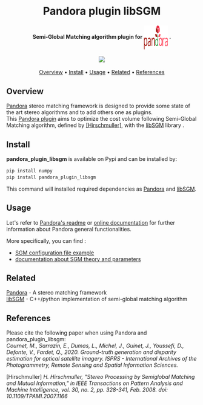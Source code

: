 <h1 align="center"> Pandora plugin libSGM </h1>

<h4 align="center">Semi-Global Matching algorithm plugin for <a href="https://github.com/CNES/Pandora"><img align="center" src="https://raw.githubusercontent.com/CNES/Pandora/master/doc/sources/Images/logo/logo_typo.svg?inline=false" width="64" height="64"/></a>  .</h4>

<p align="center">
  <a href="https://opensource.org/licenses/Apache-2.0/"><img src="https://img.shields.io/badge/License-Apache%202.0-blue.svg"></a>
</p>

<p align="center">
  <a href="#overview">Overview</a> •
  <a href="#install">Install</a> •
    <a href="#usage">Usage</a> •
  <a href="#related">Related</a> •
  <a href="#references">References</a>
</p>

## Overview

[Pandora](https://github.com/CNES/Pandora) stereo matching framework is designed to provide some state of the art stereo algorithms and to add others one as plugins.  
This [Pandora plugin](https://pandora.readthedocs.io/userguide/plugin.html) aims to optimize the cost volume following Semi-Global Matching algorithm, defined by [[Hirschmuller]](#Hirschmuller), with the [libSGM](https://github.com/CNES/Pandora_libSGM)  library .

## Install

**pandora_plugin_libsgm** is available on Pypi and can be installed by:

```bash
pip install numpy
pip install pandora_plugin_libsgm
```

This command will installed required dependencies as [Pandora](https://github.com/CNES/Pandora) and [libSGM](https://github.com/CNES/Pandora_libSGM).

## Usage

Let's refer to [Pandora's readme](https://github.com/CNES/Pandora/blob/master/README.md) or [online documentation](https://pandora.readthedocs.io/?badge=latest) for further information about Pandora general functionalities. 

More specifically, you can find :
- [SGM configuration file example](https://raw.githubusercontent.com/CNES/Pandora/master/data_samples/json_conf_files/a_semi_global_matching.json)
- [documentation about SGM theory and parameters](https://pandora.readthedocs.io/userguide/plugins/plugin_libsgm.html)


## Related

[Pandora](https://github.com/CNES/Pandora) - A stereo matching framework  
[libSGM](https://github.com/CNES/Pandora_libSGM) - C++/python implementation of semi-global matching algorithm  

## References

Please cite the following paper when using Pandora and pandora_plugin_libsgm:   
*Cournet, M., Sarrazin, E., Dumas, L., Michel, J., Guinet, J., Youssefi, D., Defonte, V., Fardet, Q., 2020. Ground-truth generation and disparity estimation for optical satellite imagery. ISPRS - International Archives of the Photogrammetry, Remote Sensing and Spatial Information Sciences.*

<a id="Hirschmuller">[Hirschmuller]</a> 
*H. Hirschmuller, "Stereo Processing by Semiglobal Matching and Mutual Information," in IEEE Transactions on Pattern Analysis and Machine Intelligence, vol. 30, no. 2, pp. 328-341, Feb. 2008. doi: 10.1109/TPAMI.2007.1166*
